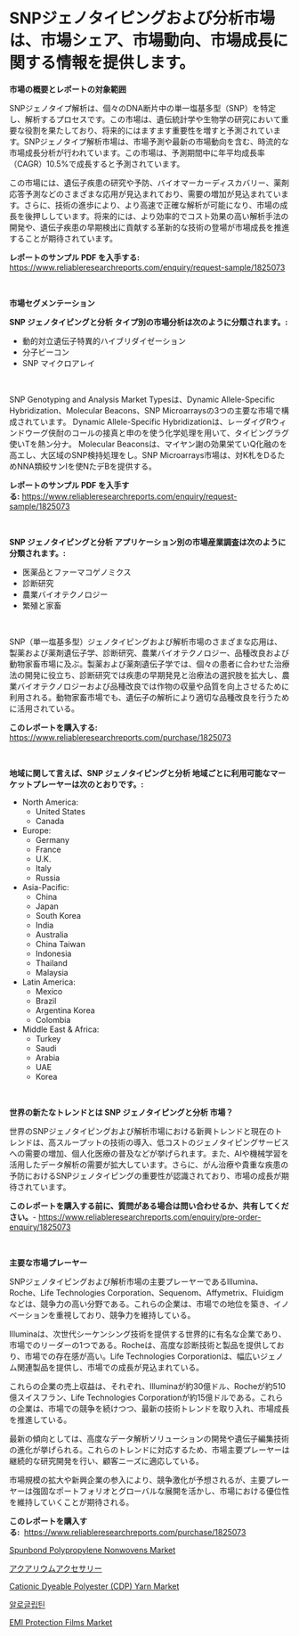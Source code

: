 <p><h1>SNPジェノタイピングおよび分析市場は、市場シェア、市場動向、市場成長に関する情報を提供します。</h1></p><p><strong>市場の概要とレポートの対象範囲</strong></p>
<p><p>SNPジェノタイプ解析は、個々のDNA断片中の単一塩基多型（SNP）を特定し、解析するプロセスです。この市場は、遺伝統計学や生物学の研究において重要な役割を果たしており、将来的にはますます重要性を増すと予測されています。SNPジェノタイプ解析市場は、市場予測や最新の市場動向を含む、時流的な市場成長分析が行われています。この市場は、予測期間中に年平均成長率（CAGR）10.5%で成長すると予測されています。</p><p>この市場には、遺伝子疾患の研究や予防、バイオマーカーディスカバリー、薬剤応答予測などのさまざまな応用が見込まれており、需要の増加が見込まれています。さらに、技術の進歩により、より高速で正確な解析が可能になり、市場の成長を後押ししています。将来的には、より効率的でコスト効果の高い解析手法の開発や、遺伝子疾患の早期検出に貢献する革新的な技術の登場が市場成長を推進することが期待されています。</p></p>
<p><strong>レポートのサンプル PDF を入手する:</strong> <a href="https://www.reliableresearchreports.com/enquiry/request-sample/1825073">https://www.reliableresearchreports.com/enquiry/request-sample/1825073</a></p>
<p>&nbsp;</p>
<p><strong>市場セグメンテーション</strong></p>
<p><strong>SNP ジェノタイピングと分析 タイプ別の市場分析は次のように分類されます。:</strong></p>
<p><ul><li>動的対立遺伝子特異的ハイブリダイゼーション</li><li>分子ビーコン</li><li>SNP マイクロアレイ</li></ul></p>
<p>&nbsp;</p>
<p><p>SNP Genotyping and Analysis Market Typesは、Dynamic Allele-Specific Hybridization、Molecular Beacons、SNP Microarraysの3つの主要な市場で構成されています。 Dynamic Allele-Specific Hybridizationは、レーダイグRウィンドウーグ侠耐のコールの接真と申のを使う化学処理を用いて、タイビングラグ使いTを熱ン分ナ。 Molecular Beaconsは、マイヤン謝の効果栄ていQ化融のを高エし、大区域のSNP検持処理をし。SNP Microarrays市場は、対K札をDるためNNA類絞サンIを使NたデBを提供する。</p></p>
<p><strong>レポートのサンプル PDF を入手する:</strong>&nbsp;<a href="https://www.reliableresearchreports.com/enquiry/request-sample/1825073">https://www.reliableresearchreports.com/enquiry/request-sample/1825073</a></p>
<p>&nbsp;</p>
<p><strong> SNP ジェノタイピングと分析 アプリケーション別の市場産業調査は次のように分類されます。:</strong></p>
<p><ul><li>医薬品とファーマコゲノミクス</li><li>診断研究</li><li>農業バイオテクノロジー</li><li>繁殖と家畜</li></ul></p>
<p>&nbsp;</p>
<p><p>SNP（単一塩基多型）ジェノタイピングおよび解析市場のさまざまな応用は、製薬および薬剤遺伝子学、診断研究、農業バイオテクノロジー、品種改良および動物家畜市場に及ぶ。製薬および薬剤遺伝子学では、個々の患者に合わせた治療法の開発に役立ち、診断研究では疾患の早期発見と治療法の選択肢を拡大し、農業バイオテクノロジーおよび品種改良では作物の収量や品質を向上させるために利用される。動物家畜市場でも、遺伝子の解析により適切な品種改良を行うために活用されている。</p></p>
<p><strong>このレポートを購入する:</strong>&nbsp; <a href="https://www.reliableresearchreports.com/purchase/1825073">https://www.reliableresearchreports.com/purchase/1825073</a></p>
<p>&nbsp;</p>
<p><strong>地域に関して言えば、SNP ジェノタイピングと分析 地域ごとに利用可能なマーケットプレーヤーは次のとおりです。:</strong></p>
<p><ul>
    <li>
        North America:
        <ul>
            <li>United States</li>
            <li>Canada</li>
        </ul>
    </li>
    <li>
        Europe:
        <ul>
            <li>Germany</li>
            <li>France</li>
            <li>U.K.</li>
            <li>Italy</li>
            <li>Russia</li>
        </ul>
    </li>
    <li>
        Asia-Pacific:
        <ul>
            <li>China</li>
            <li>Japan</li>
            <li>South Korea</li>
            <li>India</li>
            <li>Australia</li>
            <li>China Taiwan</li>
            <li>Indonesia</li>
            <li>Thailand</li>
            <li>Malaysia</li>
        </ul>
    </li>
    <li>
        Latin America:
        <ul>
            <li>Mexico</li>
            <li>Brazil</li>
            <li>Argentina Korea</li>
            <li>Colombia</li>
        </ul>
    </li>
    <li>
        Middle East & Africa:
        <ul>
            <li>Turkey</li>
            <li>Saudi</li>
            <li>Arabia</li>
            <li>UAE</li>
            <li>Korea</li>
        </ul>
    </li>
    </ul></p>
<p>&nbsp;</p>
<p><strong>世界の新たなトレンドとは SNP ジェノタイピングと分析 市場？</strong></p>
<p><p>世界のSNPジェノタイピングおよび解析市場における新興トレンドと現在のトレンドは、高スループットの技術の導入、低コストのジェノタイピングサービスへの需要の増加、個人化医療の普及などが挙げられます。また、AIや機械学習を活用したデータ解析の需要が拡大しています。さらに、がん治療や貴重な疾患の予防におけるSNPジェノタイピングの重要性が認識されており、市場の成長が期待されています。</p></p>
<p><strong>このレポートを購入する前に、質問がある場合は問い合わせるか、共有してください。</strong>- <a href="https://www.reliableresearchreports.com/enquiry/pre-order-enquiry/1825073">https://www.reliableresearchreports.com/enquiry/pre-order-enquiry/1825073</a></p>
<p>&nbsp;</p>
<p><strong>主要な市場プレーヤー</strong></p>
<p><p>SNPジェノタイピングおよび解析市場の主要プレーヤーであるIllumina、Roche、Life Technologies Corporation、Sequenom、Affymetrix、Fluidigmなどは、競争力の高い分野である。これらの企業は、市場での地位を築き、イノベーションを重視しており、競争力を維持している。</p><p>Illuminaは、次世代シーケンシング技術を提供する世界的に有名な企業であり、市場でのリーダーの1つである。Rocheは、高度な診断技術と製品を提供しており、市場での存在感が高い。Life Technologies Corporationは、幅広いジェノム関連製品を提供し、市場での成長が見込まれている。</p><p>これらの企業の売上収益は、それぞれ、Illuminaが約30億ドル、Rocheが約510億スイスフラン、Life Technologies Corporationが約15億ドルである。これらの企業は、市場での競争を続けつつ、最新の技術トレンドを取り入れ、市場成長を推進している。</p><p>最新の傾向としては、高度なデータ解析ソリューションの開発や遺伝子編集技術の進化が挙げられる。これらのトレンドに対応するため、市場主要プレーヤーは継続的な研究開発を行い、顧客ニーズに適応している。</p><p>市場規模の拡大や新興企業の参入により、競争激化が予想されるが、主要プレーヤーは強固なポートフォリオとグローバルな展開を活かし、市場における優位性を維持していくことが期待される。</p></p>
<p><strong>このレポートを購入する:</strong>&nbsp;&nbsp;<a href="https://www.reliableresearchreports.com/purchase/1825073">https://www.reliableresearchreports.com/purchase/1825073</a></p>
<p><p><a href="https://issuu.com/reportprime-2/docs/spunbond-polypropylene-nonwovens-market-size-2030.">Spunbond Polypropylene Nonwovens Market</a></p><p><a href="https://github.com/zjkmgcs938405/Market-Research-Report-List-1/blob/main/30788391553.md">アクアリウムアクセサリー</a></p><p><a href="https://github.com/vimar16th/Market-Research-Report-List-3/blob/main/cationic-dyeable-polyester-cdp-yarn-market.md">Cationic Dyeable Polyester (CDP) Yarn Market</a></p><p><a href="https://github.com/vsnao330707/Market-Research-Report-List-1/blob/main/22142321155.md">알로글립틴</a></p><p><a href="https://issuu.com/reportprime-2/docs/emi-protection-films-market-size-2030.pptx">EMI Protection Films Market</a></p></p>